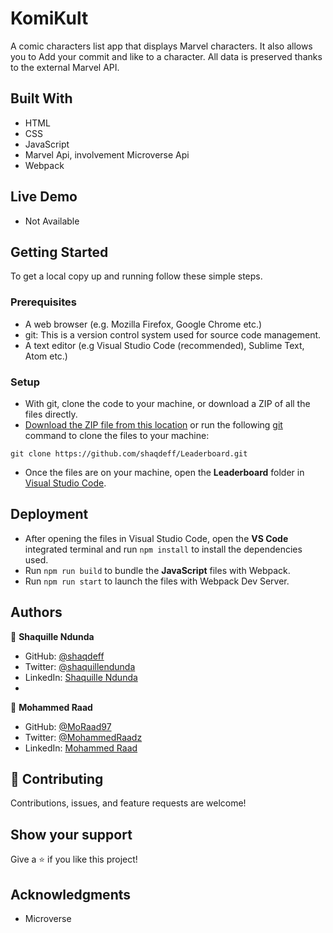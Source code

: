 # KomiKult
A comic characters list app that displays Marvel characters. It also allows you to Add your commit and like to a character. All data is preserved thanks to the external Marvel API.
## Built With
- HTML
- CSS
- JavaScript
- Marvel Api, involvement Microverse Api
- Webpack 
## Live Demo
- Not Available 
## Getting Started
To get a local copy up and running follow these simple steps.
### Prerequisites
- A web browser (e.g. Mozilla Firefox, Google Chrome etc.)
- git: This is a version control system used for source code management.
- A text editor (e.g Visual Studio Code (recommended), Sublime Text, Atom etc.)
### Setup
- With git, clone the code to your machine, or download a ZIP of all the files directly.
- [Download the ZIP file from this location](https://github.com/shaqdeff/Leaderboard/archive/refs/heads/develop.zip) or run the following [git](https://git-scm.com/) command to clone the files to your machine:
```
git clone https://github.com/shaqdeff/Leaderboard.git
```
- Once the files are on your machine, open the **Leaderboard** folder in [Visual Studio Code](https://code.visualstudio.com/download).
## Deployment
- After opening the files in Visual Studio Code, open the **VS Code** integrated terminal and run ``` npm install ``` to install the dependencies used.
- Run ``` npm run build ``` to bundle the **JavaScript** files with Webpack.
- Run ``` npm run start ``` to launch the files with Webpack Dev Server.
## Authors
👤 **Shaquille Ndunda**
- GitHub: [@shaqdeff](https://github.com/shaqdeff)
- Twitter: [@shaquillendunda](https://twitter.com/shaquillendunda)
- LinkedIn: [Shaquille Ndunda](https://www.linkedin.com/in/shaquille-ndunda-b13a95107/)
- 
👤 **Mohammed Raad**
- GitHub: [@MoRaad97](https://github.com/MoRaad97)
- Twitter: [@MohammedRaadz](https://twitter.com/MohammedRaadz)
- LinkedIn: [Mohammed Raad](linkedin.com/in/mohammed-raad-600176210)

## 🤝 Contributing
Contributions, issues, and feature requests are welcome!
## Show your support
Give a ⭐️ if you like this project!
## Acknowledgments
- Microverse
